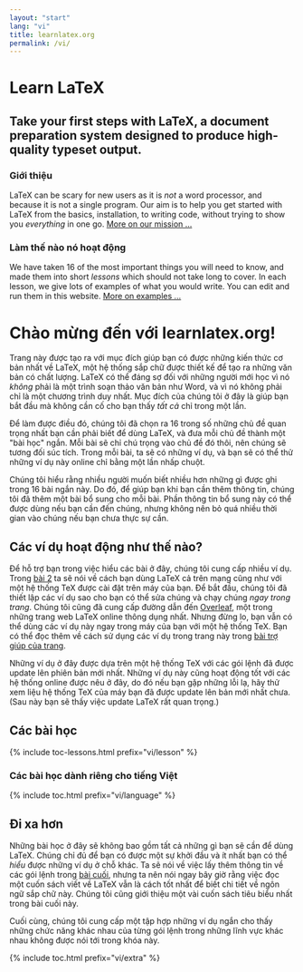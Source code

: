 ```yaml
---
layout: "start"
lang: "vi"
title: learnlatex.org
permalink: /vi/
---
```


# Learn LaTeX

<h2 class="heading__introduction">Take your first steps with LaTeX, a document preparation system designed to produce high-quality typeset output.</h2>

<div
  class="text-columns">
  <section>
    <h3 
      class="text-columns__heading"
      >Giới thiệu</h3>
    <p>LaTeX can be scary for new users as it is <em>not</em> a word processor, 
    and because it is not a single program. Our aim is to help you get 
    started with LaTeX from the basics, installation, to writing code, without 
    trying to show you <em>everything</em> in one go. <a href="./mission">More on our mission &hellip;</a></p>
  </section>
  <section>
    <h3
      class="text-columns__heading"
      >Làm thế nào nó hoạt động</h3>
      <p>We have taken 16 of the most important things you will need to know, and made them into short <em>lessons</em> which should not take long to cover. In each lesson, we give lots of examples of what you would write. You can edit and run them in this website. <a href="./help#examples">More on examples &hellip;</a></p>
  </section>
</div>

# Chào mừng đến với learnlatex.org!

Trang này được tạo ra với mục đích giúp bạn có được những kiến thức cơ bản nhất
về LaTeX, một hệ thống sắp chữ được thiết kế để tạo ra những văn bản có chất
lượng. LaTeX có thể đáng sợ đối với những người mới học vì nó _không_ phải là
một trình soạn thảo văn bản như Word, và vì nó không phải chỉ là một chương
trình duy nhất. Mục đích của chúng tôi ở đây là giúp bạn bắt đầu mà không cần cố
cho bạn thấy _tất cả_ chỉ trong một lần.

Để làm được điều đó, chúng tôi đã chọn ra 16 trong số những chủ đề quan trọng
nhất bạn cần phải biết để dùng LaTeX, và đưa mỗi chủ đề thành một "bài học"
ngắn. Mỗi bài sẽ chỉ chú trọng vào chủ đề đó thôi, nên chúng sẽ tương đối súc
tích. Trong mỗi bài, ta sẽ có những ví dụ, và bạn sẽ có thể thử những ví dụ này
online chỉ bằng một lần nhấp chuột.

Chúng tôi hiểu rằng nhiều người muốn biết nhiều hơn những gì được ghi trong 16
bài ngắn này. Do đó, để giúp bạn khi bạn cần thêm thông tin, chúng tôi đã thêm
một bài bổ sung cho mỗi bài. Phần thông tin bổ sung này có thể được dùng nếu bạn
cần đến chúng, nhưng không nên bỏ quá nhiều thời gian vào chúng nếu bạn chưa
thực sự cần.

## Các ví dụ hoạt động như thế nào?

Để hỗ trợ bạn trong việc hiểu các bài ở đây, chúng tôi cung cấp nhiều ví dụ.
Trong [bài 2](lesson-02) ta sẽ nói về cách bạn dùng LaTeX cả trên mạng cũng như
với một hệ thống TeX được cài đặt trên máy của bạn. Để bắt đầu, chúng tôi đã
thiết lập các ví dụ sao cho bạn có thể sửa chúng và chạy chúng
_ngay trong trang_. Chúng tôi cũng đã cung cấp đường dẫn đến
[Overleaf](https://www.overleaf.com), một trong những trang web LaTeX online
thông dụng nhất. Nhưng đừng lo, bạn vẫn có thể dùng các ví dụ này ngay trong máy
của bạn với một hệ thống TeX. Bạn có thể đọc thêm về cách sử dụng các ví dụ
trong trang này trong [bài trợ giúp của trang](help).

Những ví dụ ở đây được dựa trên một hệ thống TeX với các gói lệnh đã được update
lên phiên bản mới nhất. Những ví dụ này cũng hoạt động tốt với các hệ thống
online được nêu ở đây, do đó nếu bạn gặp những lỗi lạ, hãy thử xem liệu hệ thống
TeX của máy bạn đã được update lên bản mới nhất chưa. (Sau này bạn sẽ thấy việc
update LaTeX rất quan trọng.)

<h2 id="toc">Các bài học</h2>

{% include toc-lessons.html  prefix="vi/lesson" %}

### Các bài học dành riêng cho tiếng Việt

{% include toc.html  prefix="vi/language" %}


## Đi xa hơn

Những bài học ở đây sẽ không bao gồm tất cả những gì bạn sẽ cần để dùng LaTeX.
Chúng chỉ đủ để bạn có được một sự khởi đầu và ít nhất bạn có thể _hiểu_ được
những ví dụ ở chỗ khác. Ta sẽ nói về việc lấy thêm thông tin về các gói lệnh
trong [bài cuối](lesson-16), nhưng ta nên nói ngay bây giờ rằng việc đọc một
cuốn sách viết về LaTeX vẫn là cách tốt nhất để biết chi tiết về ngôn ngữ sắp
chữ này. Chúng tôi cũng giới thiệu một vài cuốn sách tiêu biểu nhất trong bài
cuối này.

Cuối cùng, chúng tôi cung cấp một tập hợp những ví dụ ngắn cho thấy những chức
năng khác nhau của từng gói lệnh trong những lĩnh vực khác nhau không được nói
tới trong khóa này.
    
{% include toc.html prefix="vi/extra" %}
